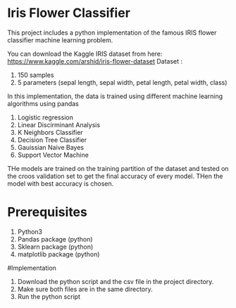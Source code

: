 # Iris Flower Classifier

This project includes a python implementation of the famous IRIS flower classifier machine learning problem.

You can download the Kaggle IRIS dataset from here: https://www.kaggle.com/arshid/iris-flower-dataset
Dataset :
1. 150 samples
2. 5 parameters (sepal length, sepal width, petal length, petal width, class)

In this implementation, the data is trained using different machine learning algorithms using pandas
1. Logistic regression
2. Linear Discirminant Analysis
3. K Neighbors Classifier
4. Decision Tree Classifier
5. Gauissian Naive Bayes
6. Support Vector Machine

THe models are trained on the training partition of the dataset and tested on the croos validation set to get the final accuracy of every model.
THen the model with best accuracy is chosen.

# Prerequisites
1. Python3
2. Pandas package (python)
3. Sklearn package (python)
4. matplotlib package (python)

#Implementation
1. Download the python script and the csv file in the project directory.
2. Make sure both files are in the same directory.
3. Run the python script
